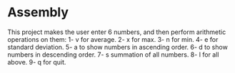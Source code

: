 # Assembly

This project makes the user enter 6 numbers, and then perform arithmetic operations on them:
1- v for average.
2- x for max.
3- n for min.
4- e for standard deviation.
5- a to show numbers in ascending order.
6- d to show numbers in descending order.
7- s summation of all numbers.
8- l for all above.
9- q for quit.
